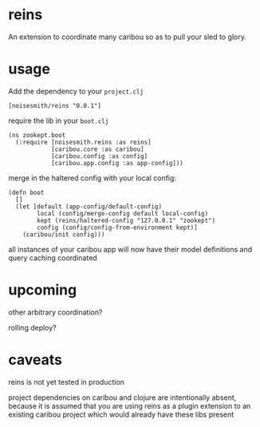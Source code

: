 reins
=====

An extension to coordinate many caribou so as to pull your sled to glory.

usage
=====

Add the dependency to your `project.clj`

    [noisesmith/reins "0.0.1"]

require the lib in your `boot.clj`

    (ns zookept.boot
      (:require [noisesmith.reins :as reins]
                [caribou.core :as caribou]
                [caribou.config :as config]
                [caribou.app.config :as app-config]))

merge in the haltered config with your local config:

    (defn boot
      []
      (let [default (app-config/default-config)
            local (config/merge-config default local-config)
            kept (reins/haltered-config "127.0.0.1" "zookept")
            config (config/config-from-environment kept)]
        (caribou/init config)))

all instances of your caribou app will now have their model definitions and query caching coordinated

upcoming
========

other arbitrary coordination?

rolling deploy?

caveats
=======
reins is not yet tested in production

project dependencies on caribou and clojure are intentionally absent, because it is assumed that you are using reins as a plugin extension to an existing caribou project which would already have these libs present
